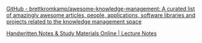 
[GitHub - brettkromkamp/awesome-knowledge-management: A curated list of amazingly awesome articles, people, applications, software libraries and projects related to the knowledge management space](https://github.com/brettkromkamp/awesome-knowledge-management)

[Handwritten Notes & Study Materials Online | Lecture Notes](https://lecturenotes.in/)
